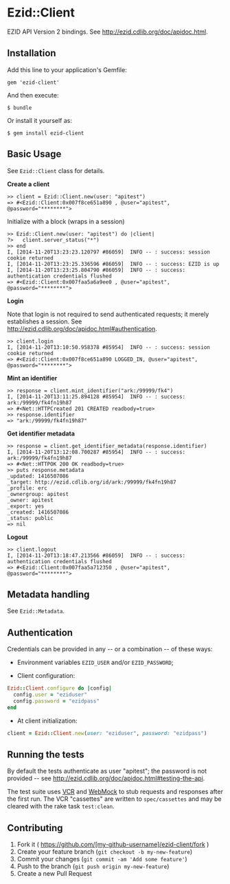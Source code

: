 # Ezid::Client

EZID API Version 2 bindings. See http://ezid.cdlib.org/doc/apidoc.html.

## Installation

Add this line to your application's Gemfile:

    gem 'ezid-client'

And then execute:

    $ bundle

Or install it yourself as:

    $ gem install ezid-client

## Basic Usage

See `Ezid::Client` class for details.

**Create a client**

```
>> client = Ezid::Client.new(user: "apitest")
=> #<Ezid::Client:0x007f8ce651a890 , @user="apitest", @password="********">
```

Initialize with a block (wraps in a session)

```
>> Ezid::Client.new(user: "apitest") do |client|
?>   client.server_status("*")
>> end
I, [2014-11-20T13:23:23.120797 #86059]  INFO -- : success: session cookie returned
I, [2014-11-20T13:23:25.336596 #86059]  INFO -- : success: EZID is up
I, [2014-11-20T13:23:25.804790 #86059]  INFO -- : success: authentication credentials flushed
=> #<Ezid::Client:0x007faa5a6a9ee0 , @user="apitest", @password="********">
```

**Login**

Note that login is not required to send authenticated requests; it merely establishes a session.  See http://ezid.cdlib.org/doc/apidoc.html#authentication.

```
>> client.login
I, [2014-11-20T13:10:50.958378 #85954]  INFO -- : success: session cookie returned
=> #<Ezid::Client:0x007f8ce651a890 LOGGED_IN, @user="apitest", @password="********">
```

**Mint an identifier**

```
>> response = client.mint_identifier("ark:/99999/fk4")
I, [2014-11-20T13:11:25.894128 #85954]  INFO -- : success: ark:/99999/fk4fn19h87
=> #<Net::HTTPCreated 201 CREATED readbody=true>
>> response.identifier
=> "ark:/99999/fk4fn19h87"
```

**Get identifier metadata**

```
>> response = client.get_identifier_metadata(response.identifier)
I, [2014-11-20T13:12:08.700287 #85954]  INFO -- : success: ark:/99999/fk4fn19h87
=> #<Net::HTTPOK 200 OK readbody=true>
>> puts response.metadata
_updated: 1416507086
_target: http://ezid.cdlib.org/id/ark:/99999/fk4fn19h87
_profile: erc
_ownergroup: apitest
_owner: apitest
_export: yes
_created: 1416507086
_status: public
=> nil
```

**Logout**

```
>> client.logout
I, [2014-11-20T13:18:47.213566 #86059]  INFO -- : success: authentication credentials flushed
=> #<Ezid::Client:0x007faa5a712350 , @user="apitest", @password="********">
```

## Metadata handling

See `Ezid::Metadata`.

## Authentication

Credentials can be provided in any -- or a combination -- of these ways:

- Environment variables `EZID_USER` and/or `EZID_PASSWORD`;

- Client configuration:

```ruby
Ezid::Client.configure do |config|
  config.user = "eziduser"
  config.password = "ezidpass"
end
```

- At client initialization:

```ruby
client = Ezid::Client.new(user: "eziduser", password: "ezidpass")
```

## Running the tests

By default the tests authenticate as user "apitest"; the password is not provided -- see http://ezid.cdlib.org/doc/apidoc.html#testing-the-api.

The test suite uses [VCR](https://relishapp.com/vcr/vcr) and [WebMock](https://github.com/bblimke/webmock) to stub requests and responses after the first run.  The VCR "cassettes" are written to `spec/cassettes` and may be cleared with the rake task `test:clean`.

## Contributing

1. Fork it ( https://github.com/[my-github-username]/ezid-client/fork )
2. Create your feature branch (`git checkout -b my-new-feature`)
3. Commit your changes (`git commit -am 'Add some feature'`)
4. Push to the branch (`git push origin my-new-feature`)
5. Create a new Pull Request
